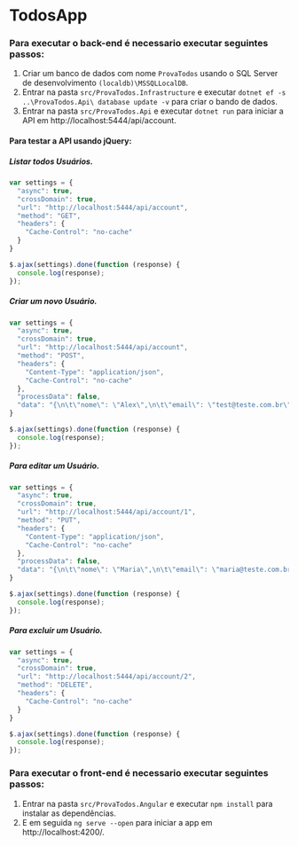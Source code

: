 # TodosApp

### Para executar o back-end é necessario executar seguintes passos:

1. Criar um banco de dados com nome `ProvaTodos` usando o SQL Server de desenvolvimento `(localdb)\MSSQLLocalDB`.
2. Entrar na pasta `src/ProvaTodos.Infrastructure` e executar `dotnet ef -s ..\ProvaTodos.Api\ database update -v` para criar o bando de dados.
3. Entrar na pasta `src/ProvaTodos.Api` e executar `dotnet run` para iniciar a API em http://localhost:5444/api/account.

#### Para testar a API usando jQuery:
##### Listar todos Usuários.
```javascript
var settings = {
  "async": true,
  "crossDomain": true,
  "url": "http://localhost:5444/api/account",
  "method": "GET",
  "headers": {
    "Cache-Control": "no-cache"
  }
}

$.ajax(settings).done(function (response) {
  console.log(response);
});
```

##### Criar um novo Usuário.
```javascript
var settings = {
  "async": true,
  "crossDomain": true,
  "url": "http://localhost:5444/api/account",
  "method": "POST",
  "headers": {
    "Content-Type": "application/json",
    "Cache-Control": "no-cache"
  },
  "processData": false,
  "data": "{\n\t\"nome\": \"Alex\",\n\t\"email\": \"test@teste.com.br\",\n\t\"login\": \"testelogin\",\n\t\"senha\": \"12345\"\n}"
}

$.ajax(settings).done(function (response) {
  console.log(response);
});
```


##### Para editar um Usuário.
```javascript
var settings = {
  "async": true,
  "crossDomain": true,
  "url": "http://localhost:5444/api/account/1",
  "method": "PUT",
  "headers": {
    "Content-Type": "application/json",
    "Cache-Control": "no-cache"
  },
  "processData": false,
  "data": "{\n\t\"nome\": \"Maria\",\n\t\"email\": \"maria@teste.com.br\",\n\t\"login\": \"Maria\",\n\t\"senha\": \"12345\"\n}"
}

$.ajax(settings).done(function (response) {
  console.log(response);
});
```

##### Para excluir um Usuário.
```javascript
var settings = {
  "async": true,
  "crossDomain": true,
  "url": "http://localhost:5444/api/account/2",
  "method": "DELETE",
  "headers": {
    "Cache-Control": "no-cache"
  }
}

$.ajax(settings).done(function (response) {
  console.log(response);
});
```





### Para executar o front-end é necessario executar seguintes passos:

1. Entrar na pasta `src/ProvaTodos.Angular` e executar `npm install` para instalar as dependências.
2. E em seguida `ng serve --open` para iniciar a app em http://localhost:4200/.



